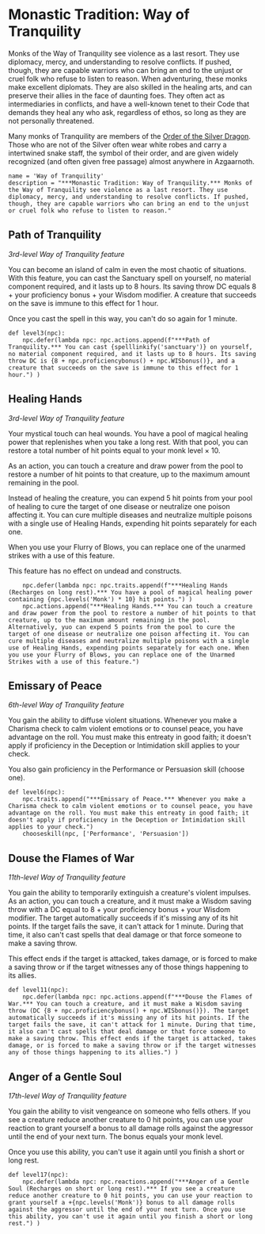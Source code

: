# Monastic Tradition: Way of Tranquility
Monks of the Way of Tranquility see violence as a last resort. They use diplomacy, mercy, and understanding to resolve conflicts. If pushed, though, they are capable warriors who can bring an end to the unjust or cruel folk who refuse to listen to reason. When adventuring, these monks make excellent diplomats. They are also skilled in the healing arts, and can preserve their allies in the face of daunting foes. They often act as intermediaries in conflicts, and have a well-known tenet to their Code that demands they heal any who ask, regardless of ethos, so long as they are not personally threatened.

Many monks of Tranquility are members of the [Order of the Silver Dragon](../../Organizations/DraconicOrder/Silver.md). Those who are not of the Silver often wear white robes and carry a intertwined snake staff, the symbol of their order, and are given widely recognized (and often given free passage) almost anywhere in Azgaarnoth.

```
name = 'Way of Tranquility'
description = "***Monastic Tradition: Way of Tranquility.*** Monks of the Way of Tranquility see violence as a last resort. They use diplomacy, mercy, and understanding to resolve conflicts. If pushed, though, they are capable warriors who can bring an end to the unjust or cruel folk who refuse to listen to reason."
```

## Path of Tranquility
*3rd-level Way of Tranquility feature*

You can become an island of calm in even the most chaotic of situations. With this feature, you can cast the Sanctuary spell on yourself, no material component required, and it lasts up to 8 hours. Its saving throw DC equals 8 + your proficiency bonus + your Wisdom modifier. A creature that succeeds on the save is immune to this effect for 1 hour.

Once you cast the spell in this way, you can't do so again for 1 minute.

```
def level3(npc):
    npc.defer(lambda npc: npc.actions.append(f"***Path of Tranquility.*** You can cast {spelllinkify('sanctuary')} on yourself, no material component required, and it lasts up to 8 hours. Its saving throw DC is {8 + npc.proficiencybonus() + npc.WISbonus()}, and a creature that succeeds on the save is immune to this effect for 1 hour.") )
```

## Healing Hands
*3rd-level Way of Tranquility feature*

Your mystical touch can heal wounds. You have a pool of magical healing power that replenishes when you take a long rest. With that pool, you can restore a total number of hit points equal to your monk level × 10.

As an action, you can touch a creature and draw power from the pool to restore a number of hit points to that creature, up to the maximum amount remaining in the pool.

Instead of healing the creature, you can expend 5 hit points from your pool of healing to cure the target of one disease or neutralize one poison affecting it. You can cure multiple diseases and neutralize multiple poisons with a single use of Healing Hands, expending hit points separately for each one.

When you use your Flurry of Blows, you can replace one of the unarmed strikes with a use of this feature.

This feature has no effect on undead and constructs.

```
    npc.defer(lambda npc: npc.traits.append(f"***Healing Hands (Recharges on long rest).*** You have a pool of magical healing power containing {npc.levels('Monk') * 10} hit points.") )
    npc.actions.append("***Healing Hands.*** You can touch a creature and draw power from the pool to restore a number of hit points to that creature, up to the maximum amount remaining in the pool. Alternatively, yuo can expend 5 points from the pool to cure the target of one disease or neutralize one poison affecting it. You can cure multiple diseases and neutralize multiple poisons with a single use of Healing Hands, expending points separately for each one. When you use your Flurry of Blows, you can replace one of the Unarmed Strikes with a use of this feature.")
```

## Emissary of Peace
*6th-level Way of Tranquility feature*

You gain the ability to diffuse violent situations. Whenever you make a Charisma check to calm violent emotions or to counsel peace, you have advantage on the roll. You must make this entreaty in good faith; it doesn't apply if proficiency in the Deception or Intimidation skill applies to your check.

You also gain proficiency in the Performance or Persuasion skill (choose one).

```
def level6(npc):
    npc.traits.append("***Emissary of Peace.*** Whenever you make a Charisma check to calm violent emotions or to counsel peace, you have advantage on the roll. You must make this entreaty in good faith; it doesn't apply if proficiency in the Deception or Intimidation skill applies to your check.")
    chooseskill(npc, ['Performance', 'Persuasion'])
```

## Douse the Flames of War
*11th-level Way of Tranquility feature*

You gain the ability to temporarily extinguish a creature's violent impulses. As an action, you can touch a creature, and it must make a Wisdom saving throw with a DC equal to 8 + your proficiency bonus + your Wisdom modifier. The target automatically succeeds if it's missing any of its hit points. If the target fails the save, it can't attack for 1 minute. During that time, it also can't cast spells that deal damage or that force someone to make a saving throw.

This effect ends if the target is attacked, takes damage, or is forced to make a saving throw or if the target witnesses any of those things happening to its allies.

```
def level11(npc):
    npc.defer(lambda npc: npc.actions.append(f"***Douse the Flames of War.*** You can touch a creature, and it must make a Wisdom saving throw (DC {8 + npc.proficiencybonus() + npc.WISbonus()}). The target automatically succeeds if it's missing any of its hit points. If the target fails the save, it can't attack for 1 minute. During that time, it also can't cast spells that deal damage or that force someone to make a saving throw. This effect ends if the target is attacked, takes damage, or is forced to make a saving throw or if the target witnesses any of those things happening to its allies.") )
```

## Anger of a Gentle Soul
*17th-level Way of Tranquility feature*

You gain the ability to visit vengeance on someone who fells others. If you see a creature reduce another creature to 0 hit points, you can use your reaction to grant yourself a bonus to all damage rolls against the aggressor until the end of your next turn. The bonus equals your monk level.

Once you use this ability, you can't use it again until you finish a short or long rest.

```
def level17(npc):
    npc.defer(lambda npc: npc.reactions.append("***Anger of a Gentle Soul (Recharges on short or long rest).*** If you see a creature reduce another creature to 0 hit points, you can use your reaction to grant yourself a +{npc.levels('Monk')} bonus to all damage rolls against the aggressor until the end of your next turn. Once you use this ability, you can't use it again until you finish a short or long rest.") )
```
